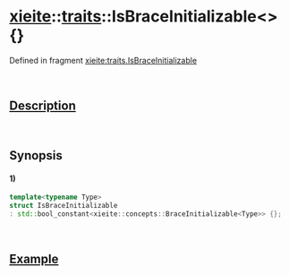 # [xieite](../../xieite.md)\:\:[traits](../../traits.md)\:\:IsBraceInitializable\<\> \{\}
Defined in fragment [xieite:traits.IsBraceInitializable](../../../src/traits/is_brace_initializable.cpp)

&nbsp;

## [Description](../concepts/brace_initializable.md#Description)

&nbsp;

## Synopsis
#### 1)
```cpp
template<typename Type>
struct IsBraceInitializable
: std::bool_constant<xieite::concepts::BraceInitializable<Type>> {};
```

&nbsp;

## [Example](../concepts/brace_initializable.md#Example)
